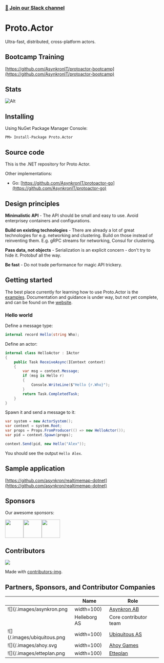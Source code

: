 ### [💬 Join our Slack channel](https://join.slack.com/t/asynkron/shared_invite/zt-ko824601-yGN1d3GHF9jzZX2VtONodQ)

# Proto.Actor

Ultra-fast, distributed, cross-platform actors.

## Bootcamp Training

[https://github.com/AsynkronIT/protoactor-bootcamp](https://github.com/AsynkronIT/protoactor-bootcamp)

## Stats

![Alt](https://repobeats.axiom.co/api/embed/c9c21a6a706eda331cc8a38e4f03a7a844ed95f3.svg "Repobeats analytics image")

## Installing

Using NuGet Package Manager Console:

`PM> Install-Package Proto.Actor`

## Source code

This is the .NET repository for Proto Actor.

Other implementations:

- Go: [https://github.com/AsynkronIT/protoactor-go](https://github.com/AsynkronIT/protoactor-go)

## Design principles

**Minimalistic API** - The API should be small and easy to use. Avoid enterprisey containers and configurations.

**Build on existing technologies** - There are already a lot of great technologies for e.g. networking and clustering. Build on those instead of reinventing them. E.g. gRPC streams for networking, Consul for clustering.

**Pass data, not objects** - Serialization is an explicit concern - don't try to hide it. Protobuf all the way.

**Be fast** - Do not trade performance for magic API trickery.

## Getting started

The best place currently for learning how to use Proto.Actor is the [examples](https://github.com/AsynkronIT/protoactor-dotnet/tree/dev/examples). Documentation and guidance is under way, but not yet complete, and can be found on the [website](https://proto.actor/docs/).

### Hello world

Define a message type:

```csharp
internal record Hello(string Who);
```

Define an actor:

```csharp
internal class HelloActor : IActor
{
    public Task ReceiveAsync(IContext context)
    {
        var msg = context.Message;
        if (msg is Hello r)
        {
            Console.WriteLine($"Hello {r.Who}");
        }
        return Task.CompletedTask;
    }
}
```

Spawn it and send a message to it:

```csharp
var system = new ActorSystem();
var context = system.Root;
var props = Props.FromProducer(() => new HelloActor());
var pid = context.Spawn(props);

context.Send(pid, new Hello("Alex"));
```

You should see the output `Hello Alex`.

## Sample application

[https://github.com/asynkron/realtimemap-dotnet](https://github.com/asynkron/realtimemap-dotnet)

## Sponsors
Our awesome sponsors:

<!-- sponsors --><a href="https://github.com/jhston02"><img src="https://github.com/jhston02.png" width="60px" alt="" /></a><a href="https://github.com/schafer14"><img src="https://github.com/schafer14.png" width="60px" alt="" /></a><a href="https://github.com/nbokovoy"><img src="https://github.com/nbokovoy.png" width="60px" alt="" /></a><!-- sponsors -->

## Contributors

<a href="https://github.com/asynkron/protoactor-dotnet/graphs/contributors">
  <img src="https://contributors-img.web.app/image?repo=asynkron/protoactor-dotnet" />
</a>

Made with [contributors-img](https://contributors-img.web.app).

## Partners, Sponsors, and Contributor Companies

<!-- make pretty with logos etc -->

|                             | Name         | Role                                     |
| --------------------------- | ------------ | ---------------------------------------- |
| ![](/.images/asynkron.png   | width=100)   | [Asynkron AB](https://asynkron.se)       | Founder and owner of Proto.Actor      |
|                             | Helleborg AS | Core contributor team                    |
| ![](/.images/ubiquitous.png | width=100)   | [Ubiquitous AS](https://ubiquitous.no/)  | Core contributor team                 |
| ![](/.images/ahoy.svg       | width=100)   | [Ahoy Games](https://www.ahoygames.com/) | Core contributor team                 |
| ![](/.images/etteplan.png   | width=100)   | [Etteplan](https://www.etteplan.com/)    | Contributing tutorials, documentation |
